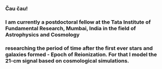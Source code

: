 ### Čau čau!

### I am currently a postdoctoral fellow at the Tata Institute of Fundamental Research, Mumbai, India in the field of Astrophysics and Cosmology
### researching the period of time after the first ever stars and galaxies formed - Epoch of Reionization. For that I model the 21-cm signal based on cosmological simulations.

<!--
**tomassoltinsky/tomassoltinsky** is a ✨ _special_ ✨ repository because its `README.md` (this file) appears on your GitHub profile.

Here are some ideas to get you started:

- 🔭 I’m currently working on ...
- 🌱 I’m currently learning ...
- 👯 I’m looking to collaborate on ...
- 🤔 I’m looking for help with ...
- 💬 Ask me about ...
- 📫 How to reach me: ...
- 😄 Pronouns: ...
- ⚡ Fun fact: ...
-->
